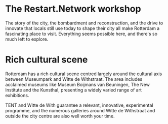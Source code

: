 # The Restart.Network workshop

The story of the city, the bombardment and reconstruction, and the drive to innovate that locals still use today to shape their city all make Rotterdam a fascinating place to visit. Everything seems possible here, and there's so much left to explore.

# Rich cultural scene

Rotterdam has a rich cultural scene centred largely around the cultural axis between Museumpark and Witte de Withstraat. The area includes acclaimed museums like Museum Boijmans van Beuningen, The New Institute and the Kunsthal, presenting a widely varied range of art exhibitions.

TENT and Witte de With guarantee a relevant, innovative, experimental programme, and the numerous galleries around Witte de Withstraat and outside the city centre are also well worth your time. 

